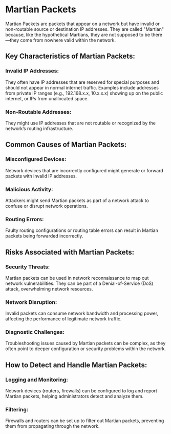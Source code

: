 # Martian Packets
Martian Packets are packets that appear on a network but have invalid or non-routable source or destination IP addresses. They are called "Martian" because, like the hypothetical Martians, they are not supposed to be there—they come from nowhere valid within the network.

## Key Characteristics of Martian Packets:
### Invalid IP Addresses:

They often have IP addresses that are reserved for special purposes and should not appear in normal internet traffic.
Examples include addresses from private IP ranges (e.g., 192.168.x.x, 10.x.x.x) showing up on the public internet, or IPs from unallocated space.

### Non-Routable Addresses:

They might use IP addresses that are not routable or recognized by the network’s routing infrastructure.

## Common Causes of Martian Packets:
### Misconfigured Devices:

Network devices that are incorrectly configured might generate or forward packets with invalid IP addresses.

### Malicious Activity:

Attackers might send Martian packets as part of a network attack to confuse or disrupt network operations.

### Routing Errors:

Faulty routing configurations or routing table errors can result in Martian packets being forwarded incorrectly.

## Risks Associated with Martian Packets:
### Security Threats:

Martian packets can be used in network reconnaissance to map out network vulnerabilities.
They can be part of a Denial-of-Service (DoS) attack, overwhelming network resources.

### Network Disruption:

Invalid packets can consume network bandwidth and processing power, affecting the performance of legitimate network traffic.

### Diagnostic Challenges:

Troubleshooting issues caused by Martian packets can be complex, as they often point to deeper configuration or security problems within the network.

## How to Detect and Handle Martian Packets:
### Logging and Monitoring:

Network devices (routers, firewalls) can be configured to log and report Martian packets, helping administrators detect and analyze them.

### Filtering:

Firewalls and routers can be set up to filter out Martian packets, preventing them from propagating through the network.
